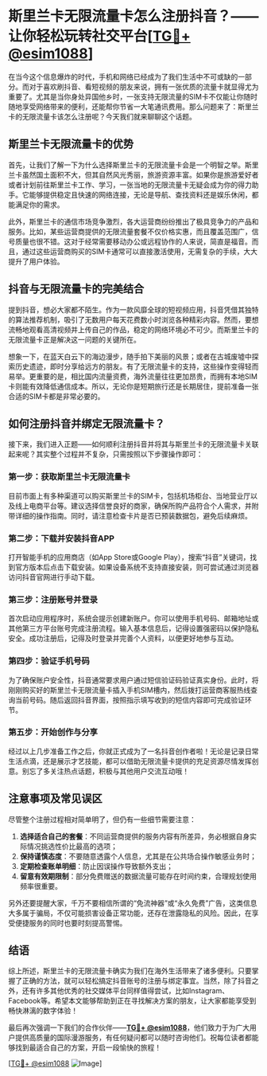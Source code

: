 # 斯里兰卡无限流量卡怎么注册抖音？——让你轻松玩转社交平台[[TG💪+ @esim1088](https://t.me/s/esim1088)]

在当今这个信息爆炸的时代，手机和网络已经成为了我们生活中不可或缺的一部分。而对于喜欢刷抖音、看短视频的朋友来说，拥有一张优质的流量卡就显得尤为重要了。尤其是当你身处异国他乡时，一张支持无限流量的SIM卡不仅能让你随时随地享受网络带来的便利，还能帮你节省一大笔通讯费用。那么问题来了：斯里兰卡的无限流量卡该怎么注册呢？今天我们就来聊聊这个话题。

## 斯里兰卡无限流量卡的优势

首先，让我们了解一下为什么选择斯里兰卡的无限流量卡会是一个明智之举。斯里兰卡虽然国土面积不大，但其自然风光秀丽，旅游资源丰富。如果你是旅游爱好者或者计划前往斯里兰卡工作、学习，一张当地的无限流量卡无疑会成为你的得力助手。它能够提供稳定且快速的网络连接，无论是导航、查找资料还是娱乐休闲，都能满足你的需求。

此外，斯里兰卡的通信市场竞争激烈，各大运营商纷纷推出了极具竞争力的产品和服务。比如，某些运营商提供的无限流量套餐不仅价格实惠，而且覆盖范围广，信号质量也很不错。这对于经常需要移动办公或远程协作的人来说，简直是福音。而且，通过这些运营商购买的SIM卡通常可以直接激活使用，无需复杂的手续，大大提升了用户体验。

## 抖音与无限流量卡的完美结合

提到抖音，想必大家都不陌生。作为一款风靡全球的短视频应用，抖音凭借其独特的算法推荐机制，吸引了无数用户每天花费数小时浏览各种精彩内容。然而，要想流畅地观看高清视频并上传自己的作品，稳定的网络环境必不可少。而斯里兰卡的无限流量卡正是解决这一问题的关键所在。

想象一下，在蓝天白云下的海边漫步，随手拍下美丽的风景；或者在古城废墟中探索历史遗迹，即时分享给远方的朋友。有了无限流量卡的支持，这些操作变得轻而易举。更重要的是，相比国内流量资费，海外流量往往更加昂贵，而拥有本地SIM卡则能有效降低通信成本。所以，无论你是短期旅行还是长期居住，提前准备一张合适的SIM卡都是非常必要的。

## 如何注册抖音并绑定无限流量卡？

接下来，我们进入正题——如何顺利注册抖音并将其与斯里兰卡的无限流量卡关联起来呢？其实整个过程并不复杂，只需按照以下步骤操作即可：

### 第一步：获取斯里兰卡无限流量卡

目前市面上有多种渠道可以购买斯里兰卡的SIM卡，包括机场柜台、当地营业厅以及线上电商平台等。建议选择信誉良好的商家，确保所购产品符合个人需求，并附带详细的操作指南。同时，请注意检查卡片是否已预装数据包，避免后续麻烦。

### 第二步：下载并安装抖音APP

打开智能手机的应用商店（如App Store或Google Play），搜索“抖音”关键词，找到官方版本后点击下载安装。如果设备系统不支持直接安装，则可尝试通过浏览器访问抖音官网进行手动下载。

### 第三步：注册账号并登录

首次启动应用程序时，系统会提示创建新账户。你可以使用手机号码、邮箱地址或其他第三方平台账号完成注册流程。输入基本信息后，记得设置强密码以保护隐私安全。成功注册后，记得及时登录并完善个人资料，以便更好地参与互动。

### 第四步：验证手机号码

为了确保账户安全性，抖音通常要求用户通过短信验证码验证真实身份。此时，将刚刚购买好的斯里兰卡无限流量卡插入手机SIM槽内，然后拨打运营商客服热线查询当前号码。随后返回抖音界面，按照指示填写收到的短信内容即可完成验证环节。

### 第五步：开始创作与分享

经过以上几步准备工作之后，你就正式成为了一名抖音创作者啦！无论是记录日常生活点滴，还是展示才艺技能，都可以借助无限流量卡提供的充足资源尽情发挥创意。别忘了多关注热点话题，积极与其他用户交流互动哦！

## 注意事项及常见误区

尽管整个注册过程相对简单明了，但仍有一些细节需要注意：

1. **选择适合自己的套餐**：不同运营商提供的服务内容有所差异，务必根据自身实际情况挑选性价比最高的选项；
2. **保持谨慎态度**：不要随意透露个人信息，尤其是在公共场合操作敏感业务时；
3. **定期检查账单明细**：防止因误操作导致额外支出；
4. **留意有效期限制**：部分免费赠送的数据流量可能存在时间约束，合理规划使用频率很重要。

另外还要提醒大家，千万不要相信所谓的“免流神器”或“永久免费”广告，这类信息大多属于骗局，不仅可能损害设备正常功能，还存在泄露隐私的风险。因此，在享受便捷服务的同时也要时刻提高警惕。

## 结语

综上所述，斯里兰卡的无限流量卡确实为我们在海外生活带来了诸多便利。只要掌握了正确的方法，就可以轻松搞定抖音账号的注册与绑定事宜。当然，除了抖音之外，还有许多其他优秀的社交媒体平台同样值得尝试，比如Instagram、Facebook等。希望本文能够帮助到正在寻找解决方案的朋友，让大家都能享受到畅快淋漓的数字体验！

最后再次强调一下我们的合作伙伴——**[TG💪+ @esim1088](https://t.me/s/esim1088)**，他们致力于为广大用户提供高质量的国际漫游服务，有任何疑问都可以随时咨询他们。祝每位读者都能够找到最适合自己的方案，开启一段愉快的旅程！

[[TG💪+ @esim1088](https://t.me/s/esim1088) ![Image](https://i.postimg.cc/4NQfJmqS/Snipaste-2025-05-13-00-14-12.png)]